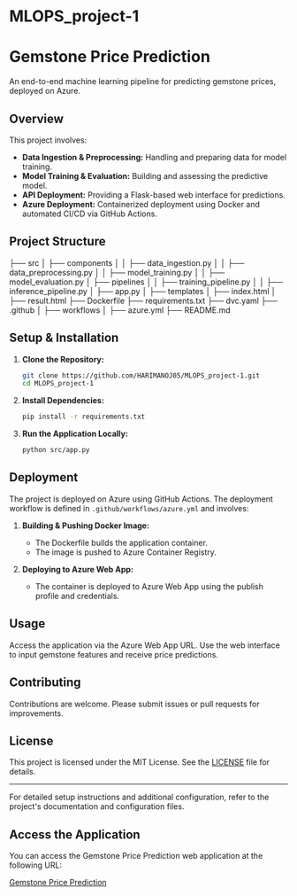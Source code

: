 # MLOPS_project-1

# Gemstone Price Prediction

An end-to-end machine learning pipeline for predicting gemstone prices, deployed on Azure.

## Overview

This project involves:
- **Data Ingestion & Preprocessing:** Handling and preparing data for model training.
- **Model Training & Evaluation:** Building and assessing the predictive model.
- **API Deployment:** Providing a Flask-based web interface for predictions.
- **Azure Deployment:** Containerized deployment using Docker and automated CI/CD via GitHub Actions.

## Project Structure

├── src │ ├── components │ │ ├── data_ingestion.py │ │ ├── data_preprocessing.py │ │ ├── model_training.py │ │ ├── model_evaluation.py │ ├── pipelines │ │ ├── training_pipeline.py │ │ ├── inference_pipeline.py │ ├── app.py │ ├── templates │ ├── index.html │ ├── result.html ├── Dockerfile ├── requirements.txt ├── dvc.yaml ├── .github │ ├── workflows │ ├── azure.yml ├── README.md


## Setup & Installation

1. **Clone the Repository:**
    ```bash
    git clone https://github.com/HARIMANOJ05/MLOPS_project-1.git
    cd MLOPS_project-1
    ```

2. **Install Dependencies:**
    ```bash
    pip install -r requirements.txt
    ```

3. **Run the Application Locally:**
    ```bash
    python src/app.py
    ```

## Deployment

The project is deployed on Azure using GitHub Actions. The deployment workflow is defined in `.github/workflows/azure.yml` and involves:

1. **Building & Pushing Docker Image:**
   - The Dockerfile builds the application container.
   - The image is pushed to Azure Container Registry.

2. **Deploying to Azure Web App:**
   - The container is deployed to Azure Web App using the publish profile and credentials.

## Usage

Access the application via the Azure Web App URL. Use the web interface to input gemstone features and receive price predictions.

## Contributing

Contributions are welcome. Please submit issues or pull requests for improvements.

## License

This project is licensed under the MIT License. See the [LICENSE](LICENSE) file for details.

---

For detailed setup instructions and additional configuration, refer to the project's documentation and configuration files.

## Access the Application

You can access the Gemstone Price Prediction web application at the following URL:

[Gemstone Price Prediction](https://gemstoneprice-e6bra6dkdjcfawh6.southindia-01.azurewebsites.net)


